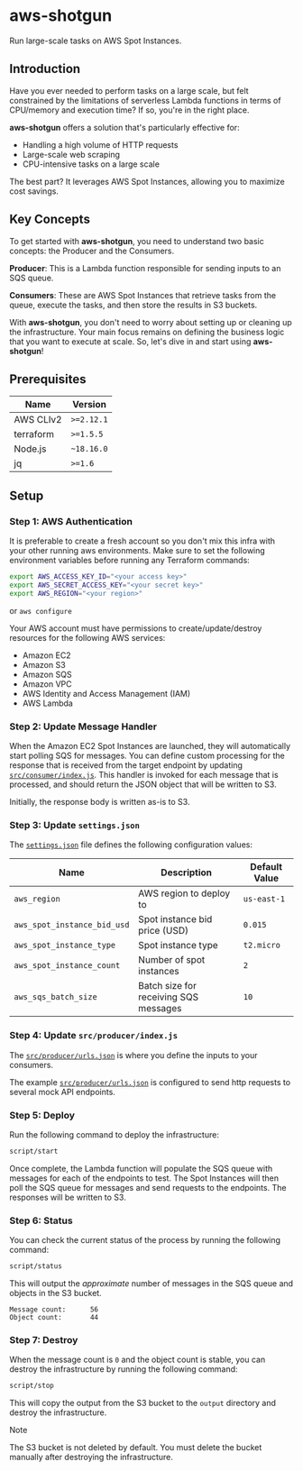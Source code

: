 # aws-shotgun

Run large-scale tasks on AWS Spot Instances.

## Introduction

Have you ever needed to perform tasks on a large scale, but felt constrained by
the limitations of serverless Lambda functions in terms of CPU/memory and
execution time? If so, you're in the right place.

**aws-shotgun** offers a solution that's particularly effective for:

- Handling a high volume of HTTP requests
- Large-scale web scraping
- CPU-intensive tasks on a large scale

The best part? It leverages AWS Spot Instances, allowing you to maximize cost
savings.

## Key Concepts

To get started with **aws-shotgun**, you need to understand two basic concepts:
the Producer and the Consumers.

**Producer**: This is a Lambda function responsible for sending inputs to an SQS
queue.

**Consumers**: These are AWS Spot Instances that retrieve tasks from the queue,
execute the tasks, and then store the results in S3 buckets.

With **aws-shotgun**, you don't need to worry about setting up or cleaning up
the infrastructure. Your main focus remains on defining the business logic that
you want to execute at scale. So, let's dive in and start using **aws-shotgun**!

## Prerequisites

| Name      | Version    |
| --------- | ---------- |
| AWS CLIv2 | `>=2.12.1` |
| terraform | `>=1.5.5`  |
| Node.js   | `~18.16.0` |
| jq        | `>=1.6`    |

## Setup

### Step 1: AWS Authentication

It is preferable to create a fresh account so you don't mix this infra with your
other running aws environments. Make sure to set the following environment
variables before running any Terraform commands:

```bash
export AWS_ACCESS_KEY_ID="<your access key>"
export AWS_SECRET_ACCESS_KEY="<your secret key>"
export AWS_REGION="<your region>"
```

or `aws configure`

Your AWS account must have permissions to create/update/destroy resources for
the following AWS services:

- Amazon EC2
- Amazon S3
- Amazon SQS
- Amazon VPC
- AWS Identity and Access Management (IAM)
- AWS Lambda

### Step 2: Update Message Handler

When the Amazon EC2 Spot Instances are launched, they will automatically start
polling SQS for messages. You can define custom processing for the response that
is received from the target endpoint by updating
[`src/consumer/index.js`](src/consumer/index.js#L20). This handler is invoked
for each message that is processed, and should return the JSON object that will
be written to S3.

Initially, the response body is written as-is to S3.

### Step 3: Update `settings.json`

The [`settings.json`](./settings.json) file defines the following configuration
values:

| Name                        | Description                           | Default Value |
| --------------------------- | ------------------------------------- | ------------- |
| `aws_region`                | AWS region to deploy to               | `us-east-1`   |
| `aws_spot_instance_bid_usd` | Spot instance bid price (USD)         | `0.015`       |
| `aws_spot_instance_type`    | Spot instance type                    | `t2.micro`    |
| `aws_spot_instance_count`   | Number of spot instances              | `2`           |
| `aws_sqs_batch_size`        | Batch size for receiving SQS messages | `10`          |

### Step 4: Update `src/producer/index.js`

The [`src/producer/urls.json`](./src/producer/urls.json) is where you define the
inputs to your consumers.

The example [`src/producer/urls.json`](./src/producer/urls.json) is configured
to send http requests to several mock API endpoints.

### Step 5: Deploy

Run the following command to deploy the infrastructure:

```bash
script/start
```

Once complete, the Lambda function will populate the SQS queue with messages for
each of the endpoints to test. The Spot Instances will then poll the SQS queue
for messages and send requests to the endpoints. The responses will be written
to S3.

### Step 6: Status

You can check the current status of the process by running the following
command:

```bash
script/status
```

This will output the _approximate_ number of messages in the SQS queue and
objects in the S3 bucket.

```plain
Message count:      56
Object count:       44
```

### Step 7: Destroy

When the message count is `0` and the object count is stable, you can destroy
the infrastructure by running the following command:

```bash
script/stop
```

This will copy the output from the S3 bucket to the `output` directory and
destroy the infrastructure.

> [!NOTE]
>
> The S3 bucket is not deleted by default. You must delete the bucket manually
> after destroying the infrastructure.
